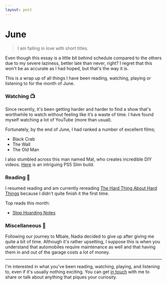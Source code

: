 ```yaml
---
layout: post
---
```


# June

> I am falling in love with short titles. 

Even though this essay is a little bit behind schedule compared to the others due to my severe laziness, better late than never, right?
I regret that this won't be as accurate as I had hoped, but that's the way it is.

This is a wrap up of all things I have been reading, watching, playing or listening to for the month of June.

### Watching 📺
Since recently, it's been getting harder and harder to find a show that's worthwhile to watch without feeling like it’s a waste of time. I have found myself watching a lot of YouTube (more than usual).

Fortunately, by the end of June, I had ranked a number of excellent films; 
- Black Crab
- The Wall
- The Old Man

I also stumbled across this man named Mat, who creates incredible DIY videos. [Here](https://www.youtube.com/watch?v=he6xyl_MHXY) is an intriguing PS5 Slim build. 


### Reading 📖 
I resumed reading and am currently rereading [The Hard Thing About Hard Things]() because I didn't quite finish it the first time.

Top reads this month:
- [Stop Hoarding Notes](https://andrewm.codes/stop-hoarding-notes/)

### Miscellaneous 🤠
Following our journey to Mbale, Nadia decided to give up after giving me quite a bit of time. Although it's rather upsetting, I suppose this is when you understand that automobiles require maintenance as well and that having them in and out of the garage costs a lot of money.

---
I'm interested in what you've been reading, watching, playing, and listening to, even if it's usually nothing exciting. You can get [in touch](https://twitter.com/stuartelimu) with me to share or talk about anything that piques your curiosity.

